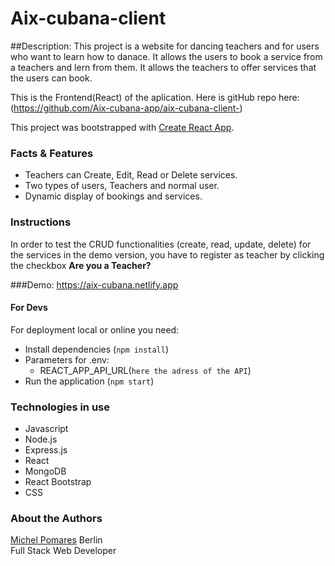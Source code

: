 # Aix-cubana-client

##Description:
This project is a website for dancing teachers and for users who want to learn how to danace. It allows the users to book a service from a teachers and lern from them. It allows the teachers to offer services that the users can book.

This is the Frontend(React) of the aplication. Here is gitHub repo here:
(https://github.com/Aix-cubana-app/aix-cubana-client-)


This project was bootstrapped with [Create React App](https://github.com/facebook/create-react-app).

### Facts & Features
- Teachers can Create, Edit, Read or Delete services.
- Two types of users, Teachers and normal user.
- Dynamic display of bookings and services.

### Instructions
In order to test the CRUD functionalities (create, read, update, delete) for the services in the demo version, you have to register as teacher by clicking the checkbox **Are you a Teacher?**

###Demo:
https://aix-cubana.netlify.app



#### For Devs
For deployment local or online you need:
- Install dependencies (`npm install`)
- Parameters for .env:    
    - REACT_APP_API_URL(`here the adress of the API`)
- Run the application (`npm start`) 



### Technologies in use
- Javascript
- Node.js
- Express.js
- React
- MongoDB
- React Bootstrap
- CSS



### About the Authors
[Michel Pomares](https://github.com/Michel537)
Berlin  
Full Stack Web Developer



